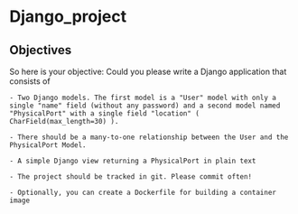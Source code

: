 # Django_project

## Objectives ##

So here is your objective: Could you please write a Django application that consists of

    - Two Django models. The first model is a "User" model with only a single "name" field (without any password) and a second model named "PhysicalPort" with a single field "location" ( CharField(max_length=30) ).

    - There should be a many-to-one relationship between the User and the PhysicalPort Model.

    - A simple Django view returning a PhysicalPort in plain text

    - The project should be tracked in git. Please commit often!
    
    - Optionally, you can create a Dockerfile for building a container image


